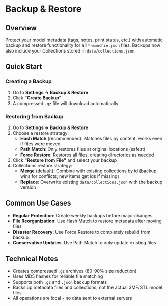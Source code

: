 # Backup & Restore

## Overview

Protect your model metadata (tags, notes, print status, etc.) with automatic backup and restore functionality for all `*-munchie.json` files. Backups now also include your Collections stored in `data/collections.json`.

## Quick Start

### Creating a Backup
1. Go to **Settings → Backup & Restore**
2. Click **"Create Backup"**
3. A compressed `.gz` file will download automatically

### Restoring from Backup
1. Go to **Settings → Backup & Restore**
2. Choose a restore strategy:
   - **Hash Match** (recommended): Matches files by content, works even if files were moved
   - **Path Match**: Only restores files at original locations (safest)
   - **Force Restore**: Restores all files, creating directories as needed
3. Click **"Restore from File"** and select your backup
4. Collections restore strategy:
   - **Merge** (default): Combine with existing collections by id (backup wins for conflicts; new items get ids if missing)
   - **Replace**: Overwrite existing `data/collections.json` with the backup version

## Common Use Cases

- **Regular Protection**: Create weekly backups before major changes
- **File Reorganization**: Use Hash Match to restore metadata after moving files
- **Disaster Recovery**: Use Force Restore to completely rebuild from backup
- **Conservative Updates**: Use Path Match to only update existing files

## Technical Notes

- Creates compressed `.gz` archives (80-90% size reduction)
- Uses MD5 hashes for reliable file matching
- Supports both `.gz` and `.json` backup formats
- Backs up metadata files and collections; not the actual 3MF/STL model files
- All operations are local - no data sent to external servers
